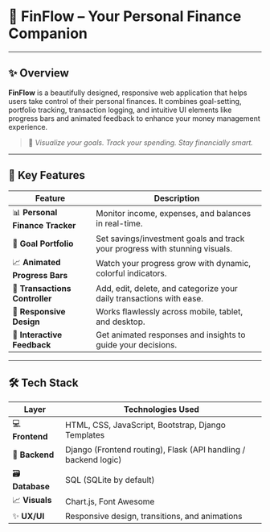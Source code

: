 # 💸 FinFlow – Your Personal Finance Companion

---

## ✨ Overview

**FinFlow** is a beautifully designed, responsive web application that helps users take control of their personal finances. It combines goal-setting, portfolio tracking, transaction logging, and intuitive UI elements like progress bars and animated feedback to enhance your money management experience.

> 🎯 *Visualize your goals. Track your spending. Stay financially smart.*

---

## 🌟 Key Features

| Feature | Description |
|--------|-------------|
| 📊 **Personal Finance Tracker** | Monitor income, expenses, and balances in real-time. |
| 🎯 **Goal Portfolio** | Set savings/investment goals and track your progress with stunning visuals. |
| 📈 **Animated Progress Bars** | Watch your progress grow with dynamic, colorful indicators. |
| 💸 **Transactions Controller** | Add, edit, delete, and categorize your daily transactions with ease. |
| 📱 **Responsive Design** | Works flawlessly across mobile, tablet, and desktop. |
| 🤖 **Interactive Feedback** | Get animated responses and insights to guide your decisions. |

---

## 🛠 Tech Stack

| Layer         | Technologies Used |
|---------------|-------------------|
| 💻 **Frontend**  | HTML, CSS, JavaScript, Bootstrap, Django Templates |
| 🧠 **Backend**   | Django (Frontend routing), Flask (API handling / backend logic) |
| 🗃 **Database**  | SQL (SQLite by default) |
| 📈 **Visuals**   | Chart.js, Font Awesome |
| ✨ **UX/UI**     | Responsive design, transitions, and animations|
